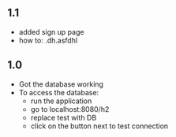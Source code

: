 ## 1.1
* added sign up page
* how to:
        .dh.asfdhl

## 1.0 
* Got the database working
* To access the database:
    - run the application
    - go to localhost:8080/h2
    - replace test with DB
    - click on the button next to test connection